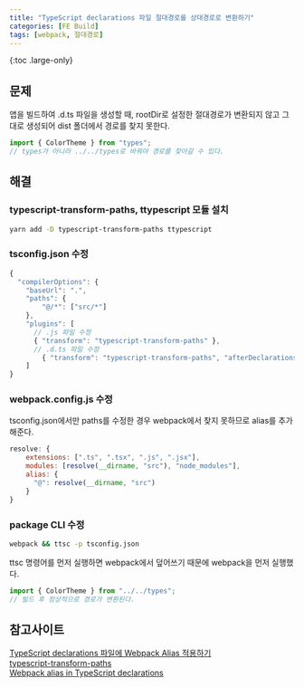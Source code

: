 ```yaml
---
title: "TypeScript declarations 파일 절대경로를 상대경로로 변환하기"
categories: [FE Build]
tags: [webpack, 절대경로]
---
```


{:toc .large-only}

## 문제

앱을 빌드하여 .d.ts 파일을 생성할 때, rootDir로 설정한 절대경로가 변환되지 않고 그대로 생성되어 dist 폴더에서 경로를 찾지 못한다.

```js
import { ColorTheme } from "types";
// types가 아니라 ../../types로 바꿔야 경로를 찾아갈 수 있다.
```

## 해결

### typescript-transform-paths, ttypescript 모듈 설치

```bash
yarn add -D typescript-transform-paths ttypescript
```

### tsconfig.json 수정

```js
{
  "compilerOptions": {
    "baseUrl": ".",
    "paths": {
        "@/*": ["src/*"]
    },
    "plugins": [
      // .js 파일 수정
      { "transform": "typescript-transform-paths" },
      // .d.ts 파일 수정
        { "transform": "typescript-transform-paths", "afterDeclarations": true }
    ]
}
```

### webpack.config.js 수정

tsconfig.json에서만 paths를 수정한 경우 webpack에서 찾지 못하므로 alias를 추가해준다.

```js
resolve: {
    extensions: [".ts", ".tsx", ".js", ".jsx"],
    modules: [resolve(__dirname, "src"), "node_modules"],
    alias: {
      "@": resolve(__dirname, "src")
    }
}
```

### package CLI 수정

```bash
webpack && ttsc -p tsconfig.json
```

ttsc 명령어를 먼저 실행하면 webpack에서 덮어쓰기 때문에 webpack을 먼저 실행했다.

```js
import { ColorTheme } from "../../types";
// 빌드 후 정상적으로 경로가 변환된다.
```

## 참고사이트

[TypeScript declarations 파일에 Webpack Alias 적용하기](https://im-developer.tistory.com/194)<br/>
[typescript-transform-paths](https://www.npmjs.com/package/typescript-transform-paths)<br/>
[Webpack alias in TypeScript declarations](https://medium.com/@joshuaavalon/webpack-alias-in-typescript-declarations-81d2b6c0dcd6)
